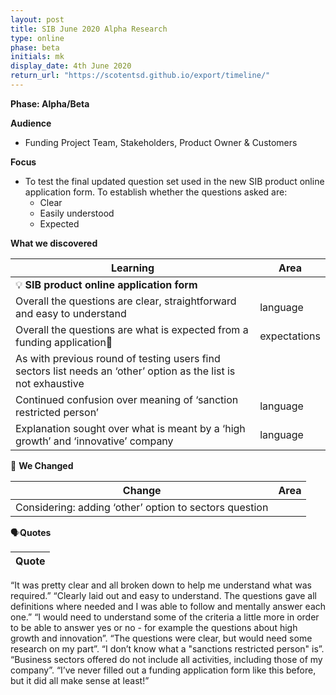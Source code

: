 ```yaml
---
layout: post
title: SIB June 2020 Alpha Research
type: online
phase: beta
initials: mk
display_date: 4th June 2020
return_url: "https://scotentsd.github.io/export/timeline/"
---
```


**Phase: Alpha/Beta**

**Audience**
- Funding Project Team, Stakeholders, Product Owner & Customers

**Focus**
- To test the final updated question set used in the new SIB product online application form. To establish whether the questions asked are:
   - Clear
   - Easily understood
   - Expected


**What we discovered**

Learning | Area
--- | ---
💡  **SIB product online application form** |
Overall the questions are clear, straightforward and easy to understand  | language
Overall the questions are what is expected from a funding application| expectations
As with previous round of testing users find sectors list needs an ‘other’ option as the list is not exhaustive |
Continued confusion over meaning of ‘sanction restricted person’ | language
Explanation sought over what is meant by a ‘high growth’ and ‘innovative’ company | language

🧰 **We Changed**  

Change | Area
--- | ---
Considering: adding ‘other’ option to sectors question |

🗣**Quotes**

Quote |
--- |
“It was pretty clear and all broken down to help me understand what was required.”
“Clearly laid out and easy to understand. The questions gave all definitions where needed and I was able to follow and mentally answer each one.”
“I would need to understand some of the criteria a little more in order to be able to answer yes or no - for example the questions about high growth and innovation”.
“The questions were clear, but would need some research on my part”.
“I don’t know what a "sanctions restricted person" is”.
“Business sectors offered do not include all activities, including those of my company”.
“I’ve never filled out a funding application form like this before, but it did all make sense at least!”






<!--more-->
